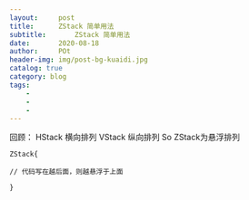 ```yaml
---  
layout:     post
title:      ZStack 简单用法
subtitle:       ZStack 简单用法
date:       2020-08-18
author:     POt
header-img: img/post-bg-kuaidi.jpg
catalog: true
category: blog
tags:       
    -   
    -   
    -   
---
```


回顾： HStack 横向排列
      VStack 纵向排列
So ZStack为悬浮排列

```
ZStack{

// 代码写在越后面，则越悬浮于上面

}
```